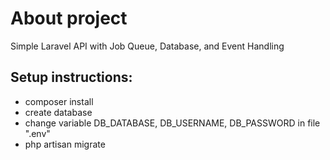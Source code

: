 # About project
Simple Laravel API with Job Queue, Database, and Event Handling

## Setup instructions:
  - composer install
  - create database
  - change variable DB_DATABASE, DB_USERNAME, DB_PASSWORD in file ".env"
  - php artisan migrate
